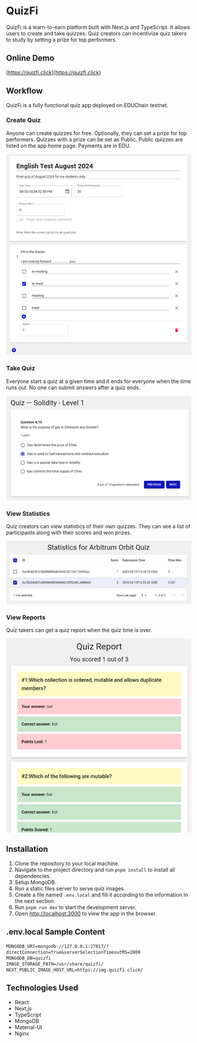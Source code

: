 # QuizFi

QuizFi is a learn-to-earn platform built with Next.js and TypeScript. It allows users to create and take quizzes.
Quiz creators can incentivize quiz takers to study by setting a prize for top performers.


## Online Demo

[https://quizfi.click](https://quizfi.click)


## Workflow

QuizFi is a fully functional quiz app deployed on EDUChain testnet. 

### Create Quiz

Anyone can create quizzes for free. Optionally, they can set a prize for top performers. Quizzes with a prize can be set as Public. Public quizzes are listed on the app home page. Payments are in EDU.

![](/presentation/create_quiz.png)

### Take Quiz

Everyone start a quiz at a given time and it ends for everyone when the time runs out. No one can submit answers after a quiz ends.

![](/presentation/take_quiz.png)

### View Statistics

Quiz creators can view statistics of their own quizzes. They can see a list of participants along with their scores and won prizes.

![](/presentation/statistics.png)

### View Reports

Quiz takers can get a quiz report when the quiz time is over.

![](/presentation/quiz_report.png)

## Installation

1. Clone the repository to your local machine.
2. Navigate to the project directory and run `pnpm install` to install all dependencies.
3. Setup MongoDB.
4. Run a static files server to serve quiz images.
5. Create a file named `.env.local` and fill it according to the information in the next section.
6. Run `pnpm run dev` to start the development server.
7. Open [http://localhost:3000](http://localhost:3000) to view the app in the browser.


## .env.local Sample Content

```
MONGODB_URI=mongodb://127.0.0.1:27017/?directConnection=true&serverSelectionTimeoutMS=2000
MONGODB_DB=quizfi
IMAGE_STORAGE_PATH=/usr/share/quizfi/
NEXT_PUBLIC_IMAGE_HOST_URL=https://img.quizfi.click/
```


## Technologies Used

- React
- Next.js
- TypeScript
- MongoDB
- Material-UI
- Nginx
